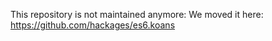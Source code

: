 This repository is not maintained anymore: We moved it here: https://github.com/hackages/es6.koans

